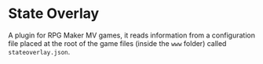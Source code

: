 # State Overlay
A plugin for RPG Maker MV games, it reads information from a configuration file placed at the root of the game files (inside the `www` folder) called `stateoverlay.json`.
